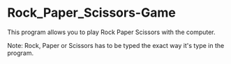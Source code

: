 # Rock_Paper_Scissors-Game

This program allows you to play Rock Paper Scissors with the computer. 

Note: Rock, Paper or Scissors has to be typed the exact way it's type in the program. 
